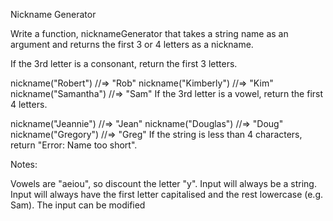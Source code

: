Nickname Generator

Write a function, nicknameGenerator that takes a string name as an argument and returns the first 3 or 4 letters as a nickname.

If the 3rd letter is a consonant, return the first 3 letters.

nickname("Robert") //=> "Rob"
nickname("Kimberly") //=> "Kim"
nickname("Samantha") //=> "Sam"
If the 3rd letter is a vowel, return the first 4 letters.

nickname("Jeannie") //=> "Jean"
nickname("Douglas") //=> "Doug"
nickname("Gregory") //=> "Greg"
If the string is less than 4 characters, return "Error: Name too short".

Notes:

Vowels are "aeiou", so discount the letter "y".
Input will always be a string.
Input will always have the first letter capitalised and the rest lowercase (e.g. Sam).
The input can be modified